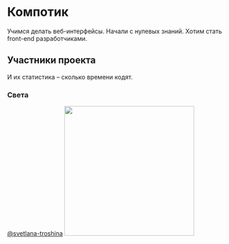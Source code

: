 # Компотик
Учимся делать веб-интерфейсы. Начали с нулевых знаний. Хотим стать front-end разработчиками.


## Участники проекта
И их статистика – сколько времени кодят.

### Света
[@svetlana-troshina](http://github.com/svetlana-troshina)
<img src="https://wakatime.com/share/@svetlana/77469ef3-fc3a-4ed9-86da-111f24ef35c1.png" height="300" alt=""/>

